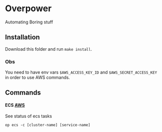 # Overpower

Automating Boring stuff

## Installation
Download this folder and run `make install`.

### Obs
You need to have env vars `$AWS_ACCESS_KEY_ID` and `$AWS_SECRET_ACCESS_KEY` in order to use AWS commands.

## Commands
#### ECS [AWS](#obs)

See status of ecs tasks

```
op ecs -c [cluster-name] [service-name]
```

